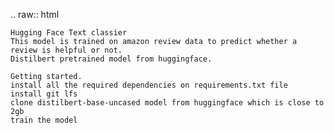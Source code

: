 .. raw:: html

    Hugging Face Text classier
    This model is trained on amazon review data to predict whether a review is helpful or not. 
    Distilbert pretrained model from huggingface. 

    Getting started. 
    install all the required dependencies on requirements.txt file
    install git lfs 
    clone distilbert-base-uncased model from huggingface which is close to 2gb 
    train the model 